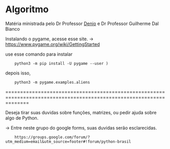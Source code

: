 # Algoritmo

Matéria ministrada pelo Dr Professor [Denio](https://github.com/duartedenio) e Dr Professor Guilherme Dal Bianco


Instalando o pygame, acesse esse site.
-> https://www.pygame.org/wiki/GettingStarted

use esse comando para instalar 

        python3 -m pip install -U pygame --user )

depois isso,
    
        python3 -m pygame.examples.aliens
        
====================================================================================================================

Deseja tirar suas duvidas sobre funções, matrizes,  ou pedir ajuda sobre algo de Python.

-> Entre neste grupo do google forms, suas duvidas serão esclarecidas.

        https://groups.google.com/forum/?utm_medium=email&utm_source=footer#!forum/python-brasil

